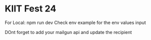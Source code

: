 # KIIT Fest 24

For Local:
npm run dev
Check env example for the env values input

DOnt forget to add your mailgun api and update the recipient
